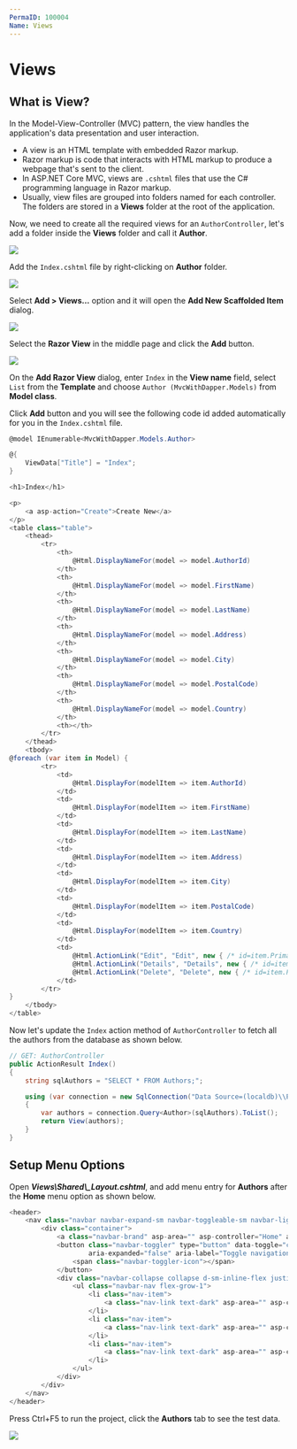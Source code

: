 ```yaml
---
PermaID: 100004
Name: Views
---
```


# Views

## What is View?

In the Model-View-Controller (MVC) pattern, the view handles the application's data presentation and user interaction. 

 - A view is an HTML template with embedded Razor markup. 
 - Razor markup is code that interacts with HTML markup to produce a webpage that's sent to the client.
 - In ASP.NET Core MVC, views are `.cshtml` files that use the C# programming language in Razor markup. 
 - Usually, view files are grouped into folders named for each controller. The folders are stored in a **Views** folder at the root of the application.

Now, we need to create all the required views for an `AuthorController`, let's add a folder inside the **Views** folder and call it **Author**.

<img src="https://raw.githubusercontent.com/zzzprojects/learn-orm/master/tutorials/mvc-with-dapper/images/views-1.png">

Add the `Index.cshtml` file by right-clicking on **Author** folder.

<img src="https://raw.githubusercontent.com/zzzprojects/learn-orm/master/tutorials/mvc-with-dapper/images/views-2.png">

Select **Add > Views...** option and it will open the **Add New Scaffolded Item** dialog.

<img src="https://raw.githubusercontent.com/zzzprojects/learn-orm/master/tutorials/mvc-with-dapper/images/views-3.png">

Select the **Razor View** in the middle page and click the **Add** button.

<img src="https://raw.githubusercontent.com/zzzprojects/learn-orm/master/tutorials/mvc-with-dapper/images/views-4.png">

On the **Add Razor View** dialog, enter `Index` in the **View name** field, select `List` from the **Template** and choose `Author (MvcWithDapper.Models)` from **Model class**. 

Click **Add** button and you will see the following code id added automatically for you in the `Index.cshtml` file.

```csharp
@model IEnumerable<MvcWithDapper.Models.Author>

@{
    ViewData["Title"] = "Index";
}

<h1>Index</h1>

<p>
    <a asp-action="Create">Create New</a>
</p>
<table class="table">
    <thead>
        <tr>
            <th>
                @Html.DisplayNameFor(model => model.AuthorId)
            </th>
            <th>
                @Html.DisplayNameFor(model => model.FirstName)
            </th>
            <th>
                @Html.DisplayNameFor(model => model.LastName)
            </th>
            <th>
                @Html.DisplayNameFor(model => model.Address)
            </th>
            <th>
                @Html.DisplayNameFor(model => model.City)
            </th>
            <th>
                @Html.DisplayNameFor(model => model.PostalCode)
            </th>
            <th>
                @Html.DisplayNameFor(model => model.Country)
            </th>
            <th></th>
        </tr>
    </thead>
    <tbody>
@foreach (var item in Model) {
        <tr>
            <td>
                @Html.DisplayFor(modelItem => item.AuthorId)
            </td>
            <td>
                @Html.DisplayFor(modelItem => item.FirstName)
            </td>
            <td>
                @Html.DisplayFor(modelItem => item.LastName)
            </td>
            <td>
                @Html.DisplayFor(modelItem => item.Address)
            </td>
            <td>
                @Html.DisplayFor(modelItem => item.City)
            </td>
            <td>
                @Html.DisplayFor(modelItem => item.PostalCode)
            </td>
            <td>
                @Html.DisplayFor(modelItem => item.Country)
            </td>
            <td>
                @Html.ActionLink("Edit", "Edit", new { /* id=item.PrimaryKey */ }) |
                @Html.ActionLink("Details", "Details", new { /* id=item.PrimaryKey */ }) |
                @Html.ActionLink("Delete", "Delete", new { /* id=item.PrimaryKey */ })
            </td>
        </tr>
}
    </tbody>
</table>
```

Now let's update the `Index` action method of `AuthorController` to fetch all the authors from the database as shown below.

```csharp
// GET: AuthorController
public ActionResult Index()
{
    string sqlAuthors = "SELECT * FROM Authors;";

    using (var connection = new SqlConnection("Data Source=(localdb)\\ProjectsV13;Initial Catalog=AuthorDb;Trusted_Connection=True;MultipleActiveResultSets=true"))
    {
        var authors = connection.Query<Author>(sqlAuthors).ToList();
        return View(authors);
    }
}
```

## Setup Menu Options

Open ***Views\Shared\\_Layout.cshtml***, and add menu entry for **Authors** after the **Home** menu option as shown below.

```csharp
<header>
    <nav class="navbar navbar-expand-sm navbar-toggleable-sm navbar-light bg-white border-bottom box-shadow mb-3">
        <div class="container">
            <a class="navbar-brand" asp-area="" asp-controller="Home" asp-action="Index">MvcWithDapper</a>
            <button class="navbar-toggler" type="button" data-toggle="collapse" data-target=".navbar-collapse" aria-controls="navbarSupportedContent"
                    aria-expanded="false" aria-label="Toggle navigation">
                <span class="navbar-toggler-icon"></span>
            </button>
            <div class="navbar-collapse collapse d-sm-inline-flex justify-content-between">
                <ul class="navbar-nav flex-grow-1">
                    <li class="nav-item">
                        <a class="nav-link text-dark" asp-area="" asp-controller="Home" asp-action="Index">Home</a>
                    </li>
                    <li class="nav-item">
                        <a class="nav-link text-dark" asp-area="" asp-controller="Author" asp-action="Index">Authors</a>
                    </li>
                    <li class="nav-item">
                        <a class="nav-link text-dark" asp-area="" asp-controller="Home" asp-action="Privacy">Privacy</a>
                    </li>
                </ul>
            </div>
        </div>
    </nav>
</header>
```

Press Ctrl+F5 to run the project, click the **Authors** tab to see the test data.

<img src="https://raw.githubusercontent.com/zzzprojects/learn-orm/master/tutorials/mvc-with-dapper/images/views-5.png">

